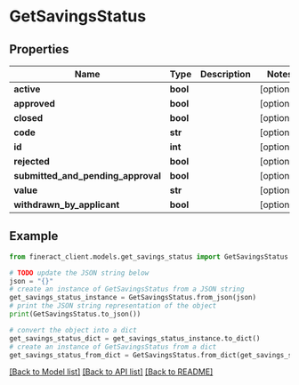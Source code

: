 # GetSavingsStatus


## Properties

Name | Type | Description | Notes
------------ | ------------- | ------------- | -------------
**active** | **bool** |  | [optional] 
**approved** | **bool** |  | [optional] 
**closed** | **bool** |  | [optional] 
**code** | **str** |  | [optional] 
**id** | **int** |  | [optional] 
**rejected** | **bool** |  | [optional] 
**submitted_and_pending_approval** | **bool** |  | [optional] 
**value** | **str** |  | [optional] 
**withdrawn_by_applicant** | **bool** |  | [optional] 

## Example

```python
from fineract_client.models.get_savings_status import GetSavingsStatus

# TODO update the JSON string below
json = "{}"
# create an instance of GetSavingsStatus from a JSON string
get_savings_status_instance = GetSavingsStatus.from_json(json)
# print the JSON string representation of the object
print(GetSavingsStatus.to_json())

# convert the object into a dict
get_savings_status_dict = get_savings_status_instance.to_dict()
# create an instance of GetSavingsStatus from a dict
get_savings_status_from_dict = GetSavingsStatus.from_dict(get_savings_status_dict)
```
[[Back to Model list]](../README.md#documentation-for-models) [[Back to API list]](../README.md#documentation-for-api-endpoints) [[Back to README]](../README.md)


